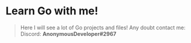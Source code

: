 # Learn Go with me!

> Here I will see a lot of Go projects and files!
> Any doubt contact me: Discord: **AnonymousDeveloper#2967**